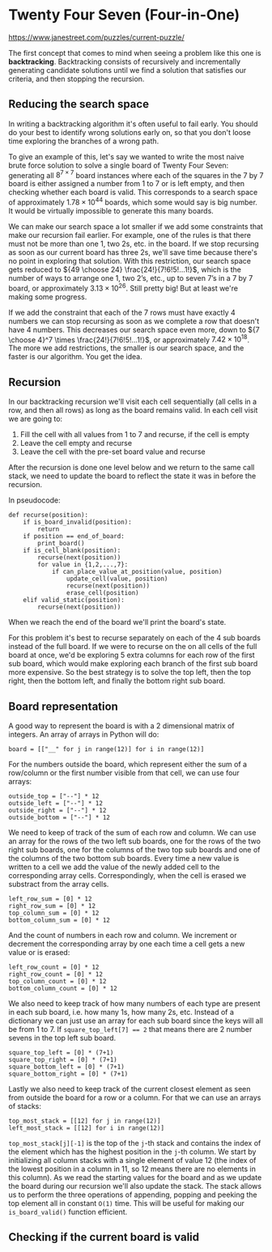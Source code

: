 # Twenty Four Seven (Four-in-One)
https://www.janestreet.com/puzzles/current-puzzle/

The first concept that comes to mind when seeing a problem like this one is **backtracking**. Backtracking consists of recursively and incrementally generating candidate solutions until we find a solution that satisfies our criteria, and then stopping the recursion.

## Reducing the search space

In writing a backtracking algorithm it's often useful to fail early. You should do your best to identify wrong solutions early on, so that you don't loose time exploring the branches of a wrong path.

To give an example of this, let's say we wanted to write the most naive brute force solution to solve a single board of Twenty Four Seven: generating all $8^{7\times7}$ board instances where each of the squares in the 7 by 7 board is either assigned a number from 1 to 7 or is left empty, and then checking whether each board is valid. This corresponds to a search space of approximately $1.78 \times 10^{44}$ boards, which some would say is big number. It would be virtually impossible to generate this many boards.

We can make our search space a lot smaller if we add some constraints that make our recursion fail earlier. For example, one of the rules is that there must not be more than one 1, two 2s, etc. in the board. If we stop recursing as soon as our current board has three 2s, we'll save time because there's no point in exploring that solution. With this restriction, our search space gets reduced to ${49 \choose 24} \frac{24!}{7!6!5!...1!}$, which is the number of ways to arrange one 1, two 2’s, etc., up to seven 7’s in a 7 by 7 board, or approximately $3.13 \times 10^{26}$. Still pretty big! But at least we're making some progress.

If we add the constraint that each of the 7 rows must have exactly 4 numbers we can stop recursing as soon as we complete a row that doesn't have 4 numbers. This decreases our search space even more, down to ${7 \choose 4}^7 \times \frac{24!}{7!6!5!...1!}$, or approximately $7.42 \times 10^{18}$. The more we add restrictions, the smaller is our search space, and the faster is our algorithm. You get the idea.

## Recursion

In our backtracking recursion we'll visit each cell sequentially (all cells in a row, and then all rows) as long as the board remains valid. In each cell visit we are going to:

1. Fill the cell with all values from 1 to 7 and recurse, if the cell is empty
2. Leave the cell empty and recurse
3. Leave the cell with the pre-set board value and recurse

After the recursion is done one level below and we return to the same call stack, we need to update the board to reflect the state it was in before the recursion.

In pseudocode:
```
def recurse(position):
	if is_board_invalid(position):
		return
	if position == end_of_board:
		print_board()
	if is_cell_blank(position):
		recurse(next(position))
		for value in {1,2,...,7}:
			if can_place_value_at_position(value, position)
				update_cell(value, position)
				recurse(next(position))
				erase_cell(position)
	elif valid_static(position):
		recurse(next(position))
```

When we reach the end of the board we'll print the board's state.

For this problem it's best to recurse separately on each of the 4 sub boards instead of the full board. If we were to recurse on the on all cells of the full board at once, we'd be exploring 5 extra columns for each row of the first sub board, which would make exploring each branch of the first sub board more expensive. So the best strategy is to solve the top left, then the top right, then the bottom left, and finally the bottom right sub board.

## Board representation

A good way to represent the board is with a 2 dimensional matrix of integers. An array of arrays in Python will do:
```
board = [["__" for j in range(12)] for i in range(12)]
```
For the numbers outside the board, which represent either the sum of a row/column or the first number visible from that cell, we can use four arrays:
```
outside_top = ["--"] * 12
outside_left = ["--"] * 12
outside_right = ["--"] * 12
outside_bottom = ["--"] * 12
```
We need to keep of track of the sum of each row and column. We can use an array for the rows of the two left sub boards, one for the rows of the two right sub boards, one for the columns of the two top sub boards and one of the columns of the two bottom sub boards. Every time a new value is written to a cell we add the value of the newly added cell to the corresponding array cells. Correspondingly, when the cell is erased we substract from the array cells.
```
left_row_sum = [0] * 12
right_row_sum = [0] * 12
top_column_sum = [0] * 12
bottom_column_sum = [0] * 12
```
And the count of numbers in each row and column. We increment or decrement the corresponding array by one each time a cell gets a new value or is erased:
```
left_row_count = [0] * 12
right_row_count = [0] * 12
top_column_count = [0] * 12
bottom_column_count = [0] * 12
```
We also need to keep track of how many numbers of each type are present in each sub board, i.e. how many 1s, how many 2s, etc. Instead of a dictionary we can just use an array for each sub board since the keys will all be from 1 to 7. If `square_top_left[7] == 2` that means there are 2 number sevens in the top left sub board.
```
square_top_left = [0] * (7+1)
square_top_right = [0] * (7+1)
square_bottom_left = [0] * (7+1)
square_bottom_right = [0] * (7+1)
```
Lastly we also need to keep track of the current closest element as seen from outside the board for a row or a column. For that we can use an arrays of stacks:
```
top_most_stack = [[12] for j in range(12)]
left_most_stack = [[12] for i in range(12)]
```
`top_most_stack[j][-1]` is the top of the `j`-th stack and contains the index of the element which has the highest position in the `j`-th column. We start by initializing all column stacks with a single element of value 12 (the index of the lowest position in a column in 11, so 12 means there are no elements in this column). As we read the starting values for the board and as we update the board during our recursion we'll also update the stack. The stack allows us to perform the three operations of appending, popping and peeking the top element all in constant `O(1)` time. This will be useful for making our `is_board_valid()` function efficient.

## Checking if the current board is valid

